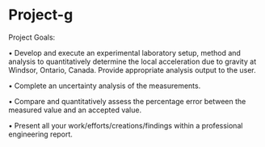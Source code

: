 # Project-g

Project Goals:

• Develop and execute an experimental laboratory setup, method and analysis to quantitatively determine the local acceleration due to gravity at Windsor, Ontario, Canada. Provide appropriate analysis output to the user.

• Complete an uncertainty analysis of the measurements.

• Compare and quantitatively assess the percentage error between the measured value and an accepted value.

• Present all your work/efforts/creations/findings within a professional engineering report.
